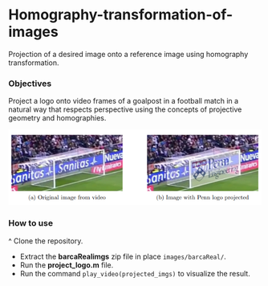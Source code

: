 # Homography-transformation-of-images
Projection of a desired image onto a reference image using homography transformation.

### Objectives ###
Project a logo onto video frames of a goalpost in a football match in a natural way that respects perspective using the concepts of projective geometry and homographies.  

![Homography](images/Homography.png)

### How to use ###
^ Clone the repository.
* Extract the **barcaRealimgs** zip file in place ``images/barcaReal/``.
* Run the **project_logo.m** file.
* Run the command ``play_video(projected_imgs)`` to visualize the result.
